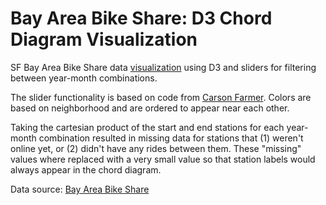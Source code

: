 Bay Area Bike Share: D3 Chord Diagram Visualization
===================

SF Bay Area Bike Share data [visualization]([http://semerj.github.io/open-bike-challenge]) using D3 and sliders for filtering between year-month combinations.

The slider functionality is based on code from [Carson Farmer](http://bl.ocks.org/carsonfarmer/11478345). Colors are based on neighborhood and are ordered to appear near each other. 

Taking the cartesian product of the start and end stations for each year-month combination resulted in missing data for stations that (1) weren't online yet, or (2) didn't have any rides between them. These "missing" values where replaced with a very small value so that station labels would always appear in the chord diagram.

Data source: [Bay Area Bike Share](http://bayareabikeshare.com/datachallenge)

